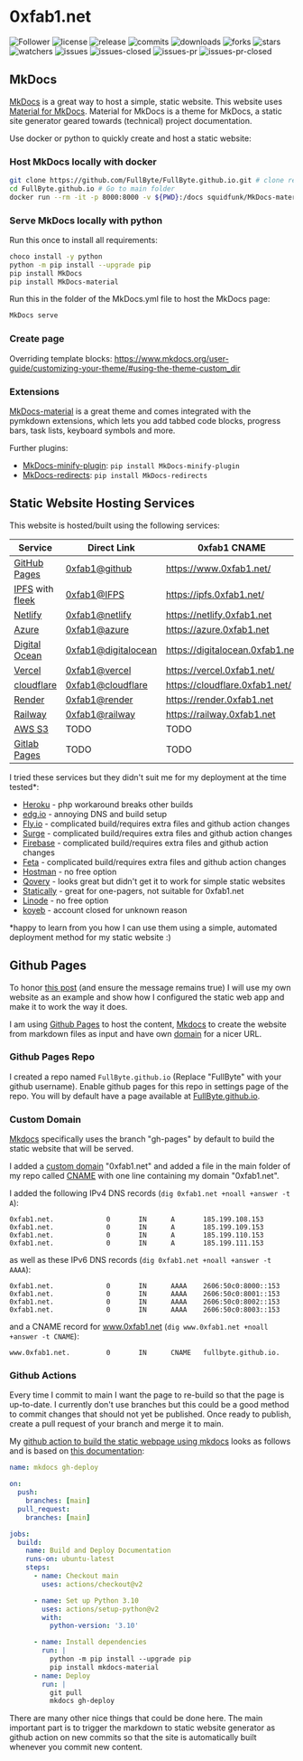# 0xfab1.net

![Follower](https://img.shields.io/github/followers/Fullbyte.svg?style=social&label=Follow&maxAge=2592000) ![license](https://img.shields.io/github/license/Fullbyte/FullByte.github.io.svg) ![release](https://img.shields.io/github/release/Fullbyte/FullByte.github.io.svg) ![commits](https://img.shields.io/github/commits-since/Fullbyte/FullByte.github.io/1.svg) ![downloads](https://img.shields.io/github/downloads/Fullbyte/FullByte.github.io/total.svg) ![forks](https://img.shields.io/github/forks/Fullbyte/FullByte.github.io.svg) ![stars](https://img.shields.io/github/stars/Fullbyte/FullByte.github.io.svg) ![watchers](https://img.shields.io/github/watchers/Fullbyte/FullByte.github.io.svg) ![issues](https://img.shields.io/github/issues/Fullbyte/FullByte.github.io.svg) ![issues-closed](https://img.shields.io/github/issues-closed/Fullbyte/FullByte.github.io.svg) ![issues-pr](https://img.shields.io/github/issues-pr/Fullbyte/FullByte.github.io.svg) ![issues-pr-closed](https://img.shields.io/github/issues-pr-closed/Fullbyte/FullByte.github.io.svg)

## MkDocs

[MkDocs](https://github.com/MkDocs/MkDocs/) is a great way to host a simple, static website. This website uses [Material for MkDocs](https://github.com/squidfunk/MkDocs-material). Material for MkDocs is a theme for MkDocs, a static site generator geared towards (technical) project documentation.

Use docker or python to quickly create and host a static website:

### Host MkDocs locally with docker

``` sh
git clone https://github.com/FullByte/FullByte.github.io.git # clone repo
cd FullByte.github.io # Go to main folder
docker run --rm -it -p 8000:8000 -v ${PWD}:/docs squidfunk/MkDocs-material # run the container
```

### Serve MkDocs locally with python

Run this once to install all requirements:

``` sh
choco install -y python
python -m pip install --upgrade pip
pip install MkDocs
pip install MkDocs-material
```

Run this in the folder of the MkDocs.yml file to host the MkDocs page:

``` sh
MkDocs serve
```

### Create page

Overriding template blocks: <https://www.mkdocs.org/user-guide/customizing-your-theme/#using-the-theme-custom_dir>

### Extensions

[MkDocs-material](https://squidfunk.github.io/mkdocs-material/) is a great theme and comes integrated with the pymkdown extensions, which lets you add tabbed code blocks, progress bars, task lists, keyboard symbols and more.

Further plugins:

- [MkDocs-minify-plugin](https://github.com/byrnereese/MkDocs-minify-plugin): `pip install MkDocs-minify-plugin`
- [MkDocs-redirects](https://github.com/datarobot/MkDocs-redirects): `pip install MkDocs-redirects`

## Static Website Hosting Services

This website is hosted/built using the following services:

| Service                                                  | Direct Link                                                           | 0xfab1 CNAME                      |
| -------------------------------------------------------- | --------------------------------------------------------------------- | --------------------------------- |
| [GitHub Pages](https://pages.github.com/)                | [0xfab1@github](https://fullbyte.github.io)                           | <https://www.0xfab1.net/>         |
| [IPFS](https://ipfs.io/) with [fleek](https://fleek.co/) | [0xfab1@IFPS](http://fb62c5359b88d00d5924.b-cdn.net)                  | <https://ipfs.0xfab1.net/>        |
| [Netlify](https://www.netlify.com/)                      | [0xfab1@netlify](https://0xfab1.netlify.app/)                         | <https://netlify.0xfab1.net>      |
| [Azure](https://azure.microsoft.com)                     | [0xfab1@azure](https://black-flower-0adbf0903.azurestaticapps.net)    | <https://azure.0xfab1.net>        |
| [Digital Ocean](https://m.do.co/c/0ef5c6b3f680)          | [0xfab1@digitalocean](https://oxfab1-3l4ou.ondigitalocean.app/)       | <https://digitalocean.0xfab1.net> |
| [Vercel](https://vercel.com/)                            | [0xfab1@vercel](https://0xfab1.vercel.app/)                           | <https://vercel.0xfab1.net/>      |
| [cloudflare](https://www.cloudflare.com/)                | [0xfab1@cloudflare](https://fullbyte-github-io.pages.dev)             | <https://cloudflare.0xfab1.net/>  |
| [Render](https://render.com/)                            | [0xfab1@render](https://zeroxfab1.onrender.com)                       | <https://render.0xfab1.net>       |
| [Railway](https://railway.app)                           | [0xfab1@railway](https://fullbytegithubio-production.up.railway.app/) | <https://railway.0xfab1.net>      |
| [AWS S3](https://aws.amazon.com/s3/)                     | TODO                                                                  | TODO                              |
| [Gitlab Pages](https://about.gitlab.com)                 | TODO                                                                  | TODO                              |

I tried these services but they didn't suit me for my deployment at the time tested*:

- [Heroku](https://www.heroku.com) - php workaround breaks other builds
- [edg.io](https://edg.io/) - annoying DNS and build setup
- [Fly.io](https://fly.io/) - complicated build/requires extra files and github action changes
- [Surge](https://surge.sh/) - complicated build/requires extra files and github action changes
- [Firebase](https://console.firebase.google.com/) - complicated build/requires extra files and github action changes
- [Feta](https://www.deta.sh/) - complicated build/requires extra files and github action changes
- [Hostman](https://hostman.com) - no free option
- [Qovery](https://console.qovery.com) - looks great but didn't get it to work for simple static websites
- [Statically](https://statically.io) - great for one-pagers, not suitable for 0xfab1.net
- [Linode](https://www.linode.com) - no free option
- [koyeb](https://app.koyeb.com) - account closed for unknown reason

*happy to learn from you how I can use them using a simple, automated deployment method for my static website :)

## Github Pages

To honor [this post](https://rakhim.org/images/honestly-undefined/blogging.jpg) (and ensure the message remains true) I will use my own website as an example and show how I configured the static web app and make it to work the way it does.

I am using [Github Pages](https://pages.github.com/) to host the content, [Mkdocs](https://www.mkdocs.org/) to create the website from markdown files as input and have own [domain](https://0xfab1.net/) for a nicer URL.

### Github Pages Repo

I created a repo named `FullByte.github.io` (Replace "FullByte" with your github username). Enable github pages for this repo in settings page of the repo. You will by default have a page available at [FullByte.github.io](https://FullByte.github.io).

### Custom Domain

[Mkdocs](https://www.mkdocs.org/) specifically uses the branch "gh-pages" by default to build the static website that will be served.

I added a [custom domain](https://docs.github.com/en/pages/configuring-a-custom-domain-for-your-github-pages-site/managing-a-custom-domain-for-your-github-pages-site) "0xfab1.net" and added a file in the main folder of my repo called [CNAME](https://github.com/FullByte/FullByte.github.io/blob/master/CNAME) with one line containing my domain "0xfab1.net".

I added the following IPv4 DNS records (`dig 0xfab1.net +noall +answer -t A`):

```dns
0xfab1.net.             0       IN      A       185.199.108.153
0xfab1.net.             0       IN      A       185.199.109.153
0xfab1.net.             0       IN      A       185.199.110.153
0xfab1.net.             0       IN      A       185.199.111.153
```

as well as these IPv6 DNS records (`dig 0xfab1.net +noall +answer -t AAAA`):

```dns
0xfab1.net.             0       IN      AAAA    2606:50c0:8000::153
0xfab1.net.             0       IN      AAAA    2606:50c0:8001::153
0xfab1.net.             0       IN      AAAA    2606:50c0:8002::153
0xfab1.net.             0       IN      AAAA    2606:50c0:8003::153
```

and a CNAME record for www.0xfab1.net (`dig www.0xfab1.net +noall +answer -t CNAME`):

```dns
www.0xfab1.net.         0       IN      CNAME   fullbyte.github.io.
```

### Github Actions

Every time I commit to main I want the page to re-build so that the page is up-to-date. I currently don't use branches but this could be a good method to commit changes that should not yet be published. Once ready to publish, create a pull request of your branch and merge it to main.

My [github action to build the static webpage using mkdocs](https://github.com/FullByte/FullByte.github.io/blob/master/.github/workflows/build-0xfab1.yml) looks as follows and is based on [this documentation](https://www.mkdocs.org/user-guide/deploying-your-docs/):

``` yaml
name: mkdocs gh-deploy

on:
  push:
    branches: [main]
  pull_request:
    branches: [main]

jobs:
  build:
    name: Build and Deploy Documentation
    runs-on: ubuntu-latest
    steps:
      - name: Checkout main
        uses: actions/checkout@v2

      - name: Set up Python 3.10
        uses: actions/setup-python@v2
        with:
          python-version: '3.10'

      - name: Install dependencies
        run: |
          python -m pip install --upgrade pip
          pip install mkdocs-material
      - name: Deploy
        run: |
          git pull
          mkdocs gh-deploy
```

There are many other nice things that could be done here. The main important part is to trigger the markdown to static website generator as github action on new commits so that the site is automatically built whenever you commit new content.
